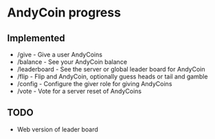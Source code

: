 # AndyCoin progress

## Implemented

- /give - Give a user AndyCoins
- /balance - See your AndyCoin balance
- /leaderboard - See the server or global leader board for AndyCoin
- /flip - Flip and AndyCoin, optionally guess heads or tail and gamble
- /config - Configure the giver role for giving AndyCoins
- /vote - Vote for a server reset of AndyCoins

## TODO

- Web version of leader board
